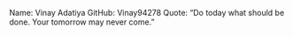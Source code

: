 Name: Vinay Adatiya
GitHub: Vinay94278
Quote: “Do today what should be done. Your tomorrow may never come.” 